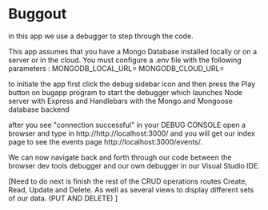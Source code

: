 # Buggout

in this app we use a debugger to step through the code.

This app assumes that you have a Mongo Database installed locally or on a server or in the cloud. You must configure a .env file with the following parameters :
MONGODB_LOCAL_URL=<mongo url>
MONGODB_CLOUD_URL=<mongo cloud url>

to initiate the app first click the debug sidebar icon and then press the Play button on bugapp program to start the debugger which launches Node server with Express and Handlebars with the Mongo and Mongoose database backend

after you see "connection successful" in your DEBUG CONSOLE open a browser and type in http://http://localhost:3000/
and you will get our index page to see the events page http://localhost:3000/events/. 

We can now navigate back and forth through our code between the browser dev tools debugger and our own debugger in our  Visual Studio IDE. 

[Need to do next is finish the rest of the CRUD operations routes Create, Read, Update and Delete. As well as several views to display different sets of our data. (PUT AND DELETE) ]